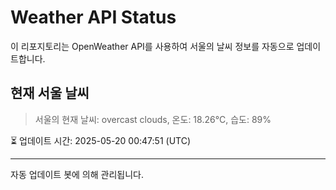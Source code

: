 
# Weather API Status

이 리포지토리는 OpenWeather API를 사용하여 서울의 날씨 정보를 자동으로 업데이트합니다.

## 현재 서울 날씨
> 서울의 현재 날씨: overcast clouds, 온도: 18.26°C, 습도: 89%

⏳ 업데이트 시간: 2025-05-20 00:47:51 (UTC)

---
자동 업데이트 봇에 의해 관리됩니다.

